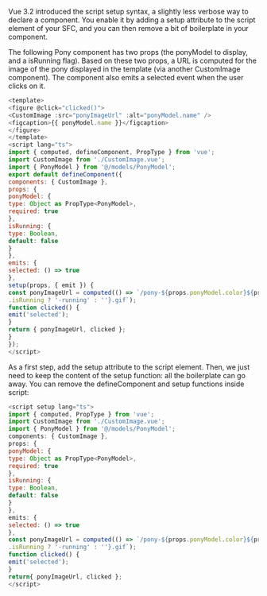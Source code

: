Vue 3.2 introduced the script setup syntax, a slightly less verbose way to declare a component. You enable it by adding a setup attribute to the script element of your SFC, and you can then remove a bit of boilerplate in your component.

The following Pony component has two props (the ponyModel to display, and a isRunning flag). Based on these two props, a URL is computed for the image of the pony displayed in the template (via another CustomImage component). The component also emits a selected event when the user clicks on it.

```js
<template>
<figure @click="clicked()">
<CustomImage :src="ponyImageUrl" :alt="ponyModel.name" />
<figcaption>{{ ponyModel.name }}</figcaption>
</figure>
</template>
<script lang="ts">
import { computed, defineComponent, PropType } from 'vue';
import CustomImage from './CustomImage.vue';
import { PonyModel } from '@/models/PonyModel';
export default defineComponent({
components: { CustomImage },
props: {
ponyModel: {
type: Object as PropType<PonyModel>,
required: true
},
isRunning: {
type: Boolean,
default: false
}
},
emits: {
selected: () => true
},
setup(props, { emit }) {
const ponyImageUrl = computed(() => `/pony-${props.ponyModel.color}${props
.isRunning ? '-running' : ''}.gif`);
function clicked() {
emit('selected');
}
return { ponyImageUrl, clicked };
}
});
</script>
```

As a first step, add the setup attribute to the script element. Then, we just need to keep the content of the setup function: all the boilerplate can go away. You can remove the defineComponent and setup functions inside script:

```js
<script setup lang="ts">
import { computed, PropType } from 'vue';
import CustomImage from './CustomImage.vue';
import { PonyModel } from '@/models/PonyModel';
components: { CustomImage },
props: {
ponyModel: {
type: Object as PropType<PonyModel>,
required: true
},
isRunning: {
type: Boolean,
default: false
}
},
emits: {
selected: () => true
},
const ponyImageUrl = computed(() => `/pony-${props.ponyModel.color}${props
.isRunning ? '-running' : ''}.gif`);
function clicked() {
emit('selected');
}
return{ ponyImageUrl, clicked };
</script>
```



